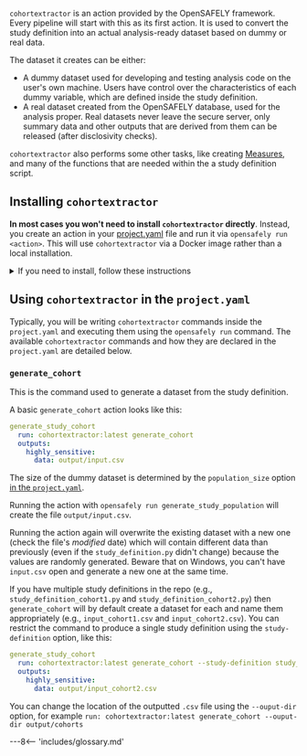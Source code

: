 
`cohortextractor` is an action provided by the OpenSAFELY framework. Every pipeline will start with this as its first action.
It is used to convert the study definition into an actual analysis-ready dataset based on dummy or real data.

The dataset it creates can be either:

* A dummy dataset used for developing and testing analysis code on the user's own machine.
  Users have control over the characteristics of each dummy variable, which are defined inside the study definition.
* A real dataset created from the OpenSAFELY database, used for the analysis proper.
  Real datasets never leave the secure server, only summary data and other outputs that are derived from them can be released (after disclosivity checks).

`cohortextractor` also performs some other tasks, like creating [Measures](measures.md), and many of the functions that are needed within the a study definition script.


## Installing `cohortextractor`

**In most cases you won't need to install `cohortextractor` directly**.
Instead, you create an action in your [project.yaml](actions-pipelines.md#project-yaml-format) file and run it via `opensafely run <action>`.
This will use `cohortextractor` via a Docker image rather than a local installation.

<details>
  <summary>If you need to install, follow these instructions</summary>


Go to the Anaconda prompt and submit the following command (or use another method to install the module if you know how):

```
pip install opensafely-cohort-extractor
```

To check this has installed successfully, submit `cohortextractor --version`.

## Updating `cohortextractor`
If you need to install a new version, update with:

```
pip install --upgrade opensafely-cohort-extractor
```

</details>


## Using `cohortextractor` in the `project.yaml`

Typically, you will be writing `cohortextractor` commands inside the `project.yaml` and executing them using the `opensafely run` command.
The available `cohortextractor` commands and how they are declared in the `project.yaml` are detailed below.


### `generate_cohort`
This is the command used to generate a dataset from the study definition.

A basic `generate_cohort` action looks like this:

```yaml
generate_study_cohort
  run: cohortextractor:latest generate_cohort
  outputs:
    highly_sensitive:
      data: output/input.csv
```

The size of the dummy dataset is determined by the `population_size` option [in the `project.yaml`](actions-pipelines.md#project-yaml-format).

Running the action with `opensafely run generate_study_population` will create the file `output/input.csv`.

Running the action again will overwrite the existing dataset with a new one (check the file's _modified_ date) which will contain different data than previously (even if the `study_definition.py` didn't change) because the values are randomly generated.
Beware that on Windows, you can't have `input.csv` open and generate a new one at the same time.

If you have multiple study definitions in the repo (e.g., `study_definition_cohort1.py` and `study_definition_cohort2.py`) then `generate_cohort` will by default create a dataset for each and name them appropriately (e.g., `input_cohort1.csv` and `input_cohort2.csv`).
You can restrict the command to produce a single study definition using the `study-definition` option, like this:


```yaml
generate_study_cohort
  run: cohortextractor:latest generate_cohort --study-definition study_definition_cohort2
  outputs:
    highly_sensitive:
      data: output/input_cohort2.csv
```

You can change the location of the outputted `.csv` file using the `--ouput-dir` option, for example `run: cohortextractor:latest generate_cohort --ouput-dir output/cohorts`


---8<-- 'includes/glossary.md'
